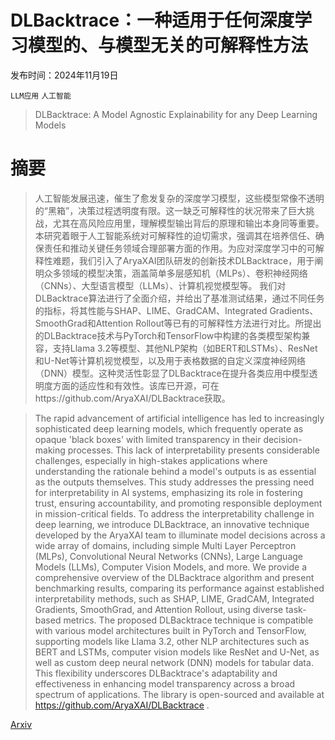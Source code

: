 # DLBacktrace：一种适用于任何深度学习模型的、与模型无关的可解释性方法

发布时间：2024年11月19日

`LLM应用` `人工智能`

> DLBacktrace: A Model Agnostic Explainability for any Deep Learning Models

# 摘要

> 人工智能发展迅速，催生了愈发复杂的深度学习模型，这些模型常像不透明的“黑箱”，决策过程透明度有限。这一缺乏可解释性的状况带来了巨大挑战，尤其在高风险应用里，理解模型输出背后的原理和输出本身同等重要。本研究着眼于人工智能系统对可解释性的迫切需求，强调其在培养信任、确保责任和推动关键任务领域合理部署方面的作用。为应对深度学习中的可解释性难题，我们引入了AryaXAI团队研发的创新技术DLBacktrace，用于阐明众多领域的模型决策，涵盖简单多层感知机（MLPs）、卷积神经网络（CNNs）、大型语言模型（LLMs）、计算机视觉模型等。
  我们对DLBacktrace算法进行了全面介绍，并给出了基准测试结果，通过不同任务的指标，将其性能与SHAP、LIME、GradCAM、Integrated Gradients、SmoothGrad和Attention Rollout等已有的可解释性方法进行对比。所提出的DLBacktrace技术与PyTorch和TensorFlow中构建的各类模型架构兼容，支持Llama 3.2等模型、其他NLP架构（如BERT和LSTMs）、ResNet和U-Net等计算机视觉模型，以及用于表格数据的自定义深度神经网络（DNN）模型。这种灵活性彰显了DLBacktrace在提升各类应用中模型透明度方面的适应性和有效性。该库已开源，可在https://github.com/AryaXAI/DLBacktrace获取。

> The rapid advancement of artificial intelligence has led to increasingly sophisticated deep learning models, which frequently operate as opaque 'black boxes' with limited transparency in their decision-making processes. This lack of interpretability presents considerable challenges, especially in high-stakes applications where understanding the rationale behind a model's outputs is as essential as the outputs themselves. This study addresses the pressing need for interpretability in AI systems, emphasizing its role in fostering trust, ensuring accountability, and promoting responsible deployment in mission-critical fields. To address the interpretability challenge in deep learning, we introduce DLBacktrace, an innovative technique developed by the AryaXAI team to illuminate model decisions across a wide array of domains, including simple Multi Layer Perceptron (MLPs), Convolutional Neural Networks (CNNs), Large Language Models (LLMs), Computer Vision Models, and more.
  We provide a comprehensive overview of the DLBacktrace algorithm and present benchmarking results, comparing its performance against established interpretability methods, such as SHAP, LIME, GradCAM, Integrated Gradients, SmoothGrad, and Attention Rollout, using diverse task-based metrics. The proposed DLBacktrace technique is compatible with various model architectures built in PyTorch and TensorFlow, supporting models like Llama 3.2, other NLP architectures such as BERT and LSTMs, computer vision models like ResNet and U-Net, as well as custom deep neural network (DNN) models for tabular data. This flexibility underscores DLBacktrace's adaptability and effectiveness in enhancing model transparency across a broad spectrum of applications. The library is open-sourced and available at https://github.com/AryaXAI/DLBacktrace .

[Arxiv](https://arxiv.org/abs/2411.12643)